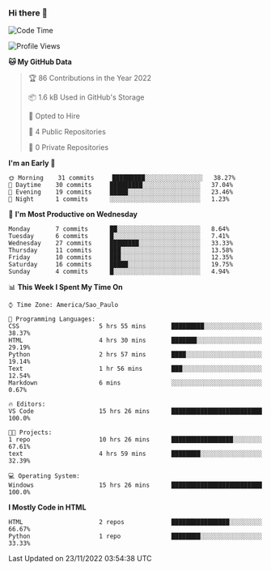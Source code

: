 ### Hi there 👋

<!--
**igabriel-gb/igabriel-gb** is a ✨ _special_ ✨ repository because its `README.md` (this file) appears on your GitHub profile.

Here are some ideas to get you started:

- 🔭 I’m currently working on ...
- 🌱 I’m currently learning ...
- 👯 I’m looking to collaborate on ...
- 🤔 I’m looking for help with ...
- 💬 Ask me about ...
- 📫 How to reach me: ...
- 😄 Pronouns: ...
- ⚡ Fun fact: ...
-->

<!--START_SECTION:waka-->
![Code Time](http://img.shields.io/badge/Code%20Time-25%20hrs%2029%20mins-blue)

![Profile Views](http://img.shields.io/badge/Profile%20Views-49-blue)

**🐱 My GitHub Data** 

> 🏆 86 Contributions in the Year 2022
 > 
> 📦 1.6 kB Used in GitHub's Storage 
 > 
> 💼 Opted to Hire
 > 
> 📜 4 Public Repositories 
 > 
> 🔑 0 Private Repositories  
 > 
**I'm an Early 🐤** 

```text
🌞 Morning    31 commits     █████████░░░░░░░░░░░░░░░░   38.27% 
🌇 Daytime    30 commits     █████████░░░░░░░░░░░░░░░░   37.04% 
🌃 Evening    19 commits     █████░░░░░░░░░░░░░░░░░░░░   23.46% 
🌙 Night      1 commits      ░░░░░░░░░░░░░░░░░░░░░░░░░   1.23%

```
📅 **I'm Most Productive on Wednesday** 

```text
Monday       7 commits      ██░░░░░░░░░░░░░░░░░░░░░░░   8.64% 
Tuesday      6 commits      █░░░░░░░░░░░░░░░░░░░░░░░░   7.41% 
Wednesday    27 commits     ████████░░░░░░░░░░░░░░░░░   33.33% 
Thursday     11 commits     ███░░░░░░░░░░░░░░░░░░░░░░   13.58% 
Friday       10 commits     ███░░░░░░░░░░░░░░░░░░░░░░   12.35% 
Saturday     16 commits     █████░░░░░░░░░░░░░░░░░░░░   19.75% 
Sunday       4 commits      █░░░░░░░░░░░░░░░░░░░░░░░░   4.94%

```


📊 **This Week I Spent My Time On** 

```text
⌚︎ Time Zone: America/Sao_Paulo

💬 Programming Languages: 
CSS                      5 hrs 55 mins       █████████░░░░░░░░░░░░░░░░   38.37% 
HTML                     4 hrs 30 mins       ███████░░░░░░░░░░░░░░░░░░   29.19% 
Python                   2 hrs 57 mins       ████░░░░░░░░░░░░░░░░░░░░░   19.14% 
Text                     1 hr 56 mins        ███░░░░░░░░░░░░░░░░░░░░░░   12.54% 
Markdown                 6 mins              ░░░░░░░░░░░░░░░░░░░░░░░░░   0.67%

🔥 Editors: 
VS Code                  15 hrs 26 mins      █████████████████████████   100.0%

🐱‍💻 Projects: 
1 repo                   10 hrs 26 mins      █████████████████░░░░░░░░   67.61% 
text                     4 hrs 59 mins       ████████░░░░░░░░░░░░░░░░░   32.39%

💻 Operating System: 
Windows                  15 hrs 26 mins      █████████████████████████   100.0%

```

**I Mostly Code in HTML** 

```text
HTML                     2 repos             ████████████████░░░░░░░░░   66.67% 
Python                   1 repo              ████████░░░░░░░░░░░░░░░░░   33.33%

```



 Last Updated on 23/11/2022 03:54:38 UTC
<!--END_SECTION:waka-->
